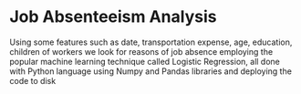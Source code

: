 ﻿# Job Absenteeism Analysis
Using some features such as date, transportation expense, age, education, children of workers we look for reasons of job absence employing the popular machine learning technique called Logistic Regression, all done with Python language using Numpy and Pandas libraries and deploying the code to disk
